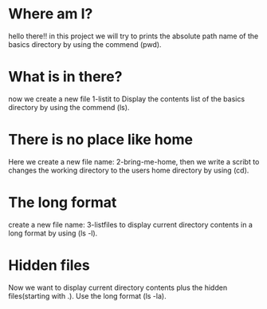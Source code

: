 # Where am I?
hello there!!
in this project we will try to prints the absolute path name of the basics directory by using the commend (pwd).
# What is in there?
now we create a new file 1-listit to Display the contents list of the basics directory by using the commend (ls).
# There is no place like home
Here we create a new file name: 2-bring-me-home, then we write a scribt to changes the working directory to the users home directory by using (cd).
# The long format
create a new file name: 3-listfiles to display current directory contents in a long format by using (ls -l).
# Hidden files
Now we want to display current directory contents plus the hidden files(starting with .). Use the long format (ls -la).
